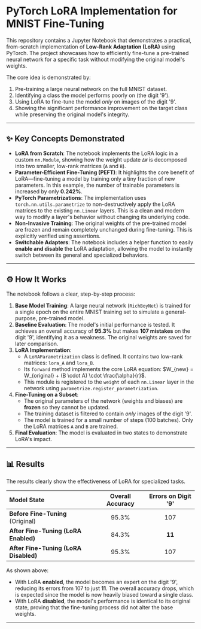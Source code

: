 # PyTorch LoRA Implementation for MNIST Fine-Tuning

This repository contains a Jupyter Notebook that demonstrates a practical, from-scratch implementation of **Low-Rank Adaptation (LoRA)** using PyTorch. The project showcases how to efficiently fine-tune a pre-trained neural network for a specific task without modifying the original model's weights.

The core idea is demonstrated by:
1.  Pre-training a large neural network on the full MNIST dataset.
2.  Identifying a class the model performs poorly on (the digit '9').
3.  Using LoRA to fine-tune the model *only* on images of the digit '9'.
4.  Showing the significant performance improvement on the target class while preserving the original model's integrity.

---

## ✨ Key Concepts Demonstrated

* **LoRA from Scratch**: The notebook implements the LoRA logic in a custom `nn.Module`, showing how the weight update `ΔW` is decomposed into two smaller, low-rank matrices (`A` and `B`).
* **Parameter-Efficient Fine-Tuning (PEFT)**: It highlights the core benefit of LoRA—fine-tuning a model by training only a tiny fraction of new parameters. In this example, the number of trainable parameters is increased by only **0.242%**.
* **PyTorch Parametrizations**: The implementation uses `torch.nn.utils.parametrize` to non-destructively apply the LoRA matrices to the existing `nn.Linear` layers. This is a clean and modern way to modify a layer's behavior without changing its underlying code.
* **Non-Invasive Training**: The original weights of the pre-trained model are frozen and remain completely unchanged during fine-tuning. This is explicitly verified using assertions.
* **Switchable Adapters**: The notebook includes a helper function to easily **enable and disable** the LoRA adaptation, allowing the model to instantly switch between its general and specialized behaviors.

---

## ⚙️ How It Works

The notebook follows a clear, step-by-step process:

1.  **Base Model Training**: A large neural network (`RichBoyNet`) is trained for a single epoch on the entire MNIST training set to simulate a general-purpose, pre-trained model.
2.  **Baseline Evaluation**: The model's initial performance is tested. It achieves an overall accuracy of **95.3%** but makes **107 mistakes** on the digit '9', identifying it as a weakness. The original weights are saved for later comparison.
3.  **LoRA Implementation**:
    * A `LoRAParametrization` class is defined. It contains two low-rank matrices: `lora_A` and `lora_B`.
    * Its `forward` method implements the core LoRA equation: $W_{new} = W_{original} + (B \cdot A) \cdot \frac{\alpha}{r}$.
    * This module is registered to the `weight` of each `nn.Linear` layer in the network using `parametrize.register_parametrization`.
4.  **Fine-Tuning on a Subset**:
    * The original parameters of the network (weights and biases) are **frozen** so they cannot be updated.
    * The training dataset is filtered to contain *only* images of the digit '9'.
    * The model is trained for a small number of steps (100 batches). Only the LoRA matrices `A` and `B` are trained.
5.  **Final Evaluation**: The model is evaluated in two states to demonstrate LoRA's impact.

---

## 📊 Results

The results clearly show the effectiveness of LoRA for specialized tasks.

| Model State                        | Overall Accuracy | Errors on Digit '9' |
| :--------------------------------- | :--------------: | :-----------------: |
| **Before Fine-Tuning** (Original)  | 95.3%            | 107                 |
| **After Fine-Tuning (LoRA Enabled)** | 84.3%            | **11** |
| **After Fine-Tuning (LoRA Disabled)** | 95.3%            | 107                 |

As shown above:
* With LoRA **enabled**, the model becomes an expert on the digit '9', reducing its errors from 107 to just **11**. The overall accuracy drops, which is expected since the model is now heavily biased toward a single class.
* With LoRA **disabled**, the model's performance is identical to its original state, proving that the fine-tuning process did not alter the base weights.

---
